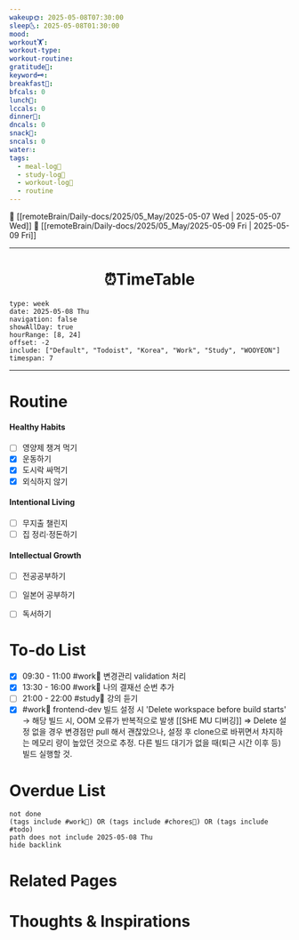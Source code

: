 ```yaml
---
wakeup🌞: 2025-05-08T07:30:00
sleep🌜: 2025-05-08T01:30:00
mood: 
workout🏋️: 
workout-type: 
workout-routine: 
gratitude🙏: 
keyword🗝️: 
breakfast🍳: 
bfcals: 0
lunch🍚: 
lccals: 0
dinner🥗: 
dncals: 0
snack🍬: 
sncals: 0
water💧: 
tags:
  - meal-log📝
  - study-log📓
  - workout-log💪
  - routine
---
```


🔺 [[remoteBrain/Daily-docs/2025/05_May/2025-05-07 Wed | 2025-05-07 Wed]]
🔻 [[remoteBrain/Daily-docs/2025/05_May/2025-05-09 Fri | 2025-05-09 Fri]]
___
<h1> <center>⏰TimeTable </center> </h1>

```gEvent
type: week
date: 2025-05-08 Thu
navigation: false
showAllDay: true
hourRange: [8, 24]
offset: -2
include: ["Default", "Todoist", "Korea", "Work", "Study", "WOOYEON"]
timespan: 7
```

--- 


# Routine 

####  Healthy Habits
- [ ] 영양제 챙겨 먹기
- [x] 운동하기
- [x] 도시락 싸먹기
- [x] 외식하지 않기

####  Intentional Living 
- [ ] 무지출 챌린지 
- [ ] 집 정리·정돈하기

#### Intellectual Growth
- [ ] 전공공부하기
- [ ] 일본어 공부하기
- [ ] 독서하기



# To-do List

- [x] 09:30 - 11:00 #work💼 변경관리  validation 처리
- [x] 13:30 - 16:00 #work💼 나의 결재선 순번 추가
- [ ] 21:00 - 22:00 #study📓 강의 듣기
- [x] #work💼 frontend-dev 빌드 설정 시 'Delete workspace before build starts'
	→ 해당 빌드 시, OOM 오류가 반복적으로 발생 [[SHE MU 디버깅]]
	⇒ Delete 설정 없을 경우 변경점만 pull 해서 괜찮았으나, 설정 후 clone으로 바뀌면서 차지하는 메모리 량이 높았던 것으로 추정. 다른 빌드 대기가 없을 때(퇴근 시간 이후 등) 빌드 실행할 것.

# Overdue List
```tasks
not done
(tags include #work💼) OR (tags include #chores🧺) OR (tags include #todo)
path does not include 2025-05-08 Thu
hide backlink
```

# Related Pages



# Thoughts & Inspirations

